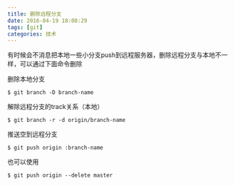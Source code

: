 ```yaml
---
title: 删除远程分支
date: 2016-04-19 18:08:29
tags: [git]
categories: 技术
---
```



有时候会不消息把本地一些小分支push到远程服务器，删除远程分支与本地不一样，可以通过下面命令删除

<!-- more -->

删除本地分支

```git
$ git branch -D branch-name
```

解除远程分支的track关系（本地）

```git
$ git branch -r -d origin/branch-name
```

推送空到远程分支
```git
$ git push origin :branch-name
```

也可以使用
```git
$ git push origin --delete master
```
